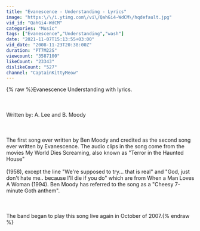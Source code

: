 ```yaml
---
title: "Evanescence - Understanding - Lyrics"
image: "https:\/\/i.ytimg.com\/vi\/QahGi4-WdCM\/hqdefault.jpg"
vid_id: "QahGi4-WdCM"
categories: "Music"
tags: ["Evanescence","Understanding","wash"]
date: "2021-11-07T15:13:55+03:00"
vid_date: "2008-11-23T20:38:00Z"
duration: "PT7M22S"
viewcount: "3587100"
likeCount: "23343"
dislikeCount: "527"
channel: "CaptainKittyMeow"
---
```

{% raw %}Evanescence Understanding with lyrics.<br /><br /><br /><br />Written by: A. Lee and B. Moody <br /><br /><br /><br />The first song ever written by Ben Moody and credited as the second song ever written by Evanescence. The audio clips in the song come from the movies My World Dies Screaming, also known as &quot;Terror in the Haunted House&quot; <br /><br />(1958), except the line &quot;We're supposed to try... that is real&quot; and &quot;God, just don't hate me.. because I'll die if you do&quot; which are from When a Man Loves A Woman (1994). Ben Moody has referred to the song as a &quot;Cheesy 7-minute Goth anthem&quot;. <br /><br /><br /><br />The band began to play this song live again in October of 2007.{% endraw %}
